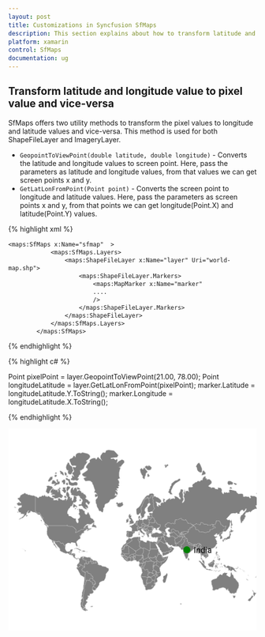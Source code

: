 ```yaml
---
layout: post
title: Customizations in Syncfusion SfMaps
description: This section explains about how to transform latitude and longitude value to pixel value and vice-versa
platform: xamarin
control: SfMaps
documentation: ug
---
```


## Transform latitude and longitude value to pixel value and vice-versa

SfMaps offers two utility methods to transform the pixel values to longitude and latitude values and vice-versa. This method is used for both ShapeFileLayer and ImageryLayer.

* `GeopointToViewPoint(double latitude, double longitude)` - Converts the latitude and longitude values to screen point. Here, pass the parameters as latitude and longitude values, from that values we can get screen points x and y.
* `GetLatLonFromPoint(Point point)` - Converts the screen point to longitude and latitude values. Here, pass the parameters as screen points x and y, from that points we can get longitude(Point.X) and latitude(Point.Y) values.



{% highlight xml %}

    <maps:SfMaps x:Name="sfmap"  >
                <maps:SfMaps.Layers>
                    <maps:ShapeFileLayer x:Name="layer" Uri="world-map.shp">
                        <maps:ShapeFileLayer.Markers>
                            <maps:MapMarker x:Name="marker" 
                            ....
                            />
                        </maps:ShapeFileLayer.Markers>
                    </maps:ShapeFileLayer>
                </maps:SfMaps.Layers>
            </maps:SfMaps>

{% endhighlight %}


{% highlight c# %}

Point pixelPoint = layer.GeopointToViewPoint(21.00, 78.00);
Point longitudeLatitude = layer.GetLatLonFromPoint(pixelPoint);
marker.Latitude = longitudeLatitude.Y.ToString();
marker.Longitude = longitudeLatitude.X.ToString();

{% endhighlight %}

![Latitude longitude to point and vice versa in Xamarin.Forms Maps](Images/PixelToLatLonViceVersa.png)

